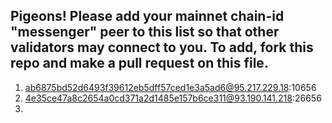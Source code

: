 ## Pigeons! Please add your mainnet chain-id "messenger" peer to this list so that other validators may connect to you. To add, fork this repo and make a pull request on this file. 

1. ab6875bd52d6493f39612eb5dff57ced1e3a5ad6@95.217.229.18:10656
2. 4e35ce47a8c2654a0cd371a2d1485e157b6ce311@93.190.141.218:26656
3.
